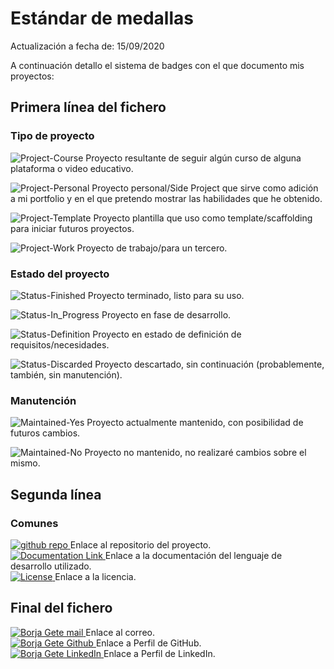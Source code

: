 # Estándar de medallas

Actualización a fecha de: 15/09/2020

A continuación detallo el sistema de badges con el que documento mis proyectos:

## Primera línea del fichero
### Tipo de proyecto

![Project-Course](https://img.shields.io/badge/Project-Course-yellow.svg) 
Proyecto resultante de seguir algún curso de alguna plataforma o video educativo.

![Project-Personal](https://img.shields.io/badge/Project-Personal-blue.svg)
Proyecto personal/Side Project que sirve como adición a mi portfolio y en el que pretendo mostrar las habilidades que he obtenido.

![Project-Template](https://img.shields.io/badge/Project-Template-green.svg)
Proyecto plantilla que uso como template/scaffolding para iniciar futuros proyectos.

![Project-Work](https://img.shields.io/badge/Project-Work-red.svg)
Proyecto de trabajo/para un tercero.

### Estado del proyecto

![Status-Finished](https://img.shields.io/badge/Status-Finished-blue.svg)
Proyecto terminado, listo para su uso.

![Status-In_Progress](https://img.shields.io/badge/Status-In_progress-brightgreen.svg)
Proyecto en fase de desarrollo.

![Status-Definition](https://img.shields.io/badge/Status-Definition-purple.svg)
Proyecto en estado de definición de requisitos/necesidades.

![Status-Discarded](https://img.shields.io/badge/Status-Discarded-lightgrey.svg)
Proyecto descartado, sin continuación (probablemente, también, sin manutención).

### Manutención

![Maintained-Yes](https://img.shields.io/badge/Maintained-Yes-brightgreen.svg)
Proyecto actualmente mantenido, con posibilidad de futuros cambios.

![Maintained-No](https://img.shields.io/badge/Maintained-No-red.svg)
Proyecto no mantenido, no realizaré cambios sobre el mismo.

## Segunda línea
### Comunes

<a href="https://github.com/BorjaG90/media" alt="Github Repository Link">
  <img alt="github repo" src="https://img.shields.io/badge/github-repo-black?logo=github"/>
</a> Enlace al repositorio del proyecto.

<br/>

<a href="https://www.python.org/download/releases/3.0/" alt="Documentation Link">
  <img alt="Documentation Link" src="https://img.shields.io/badge/Made_with-Python-brightgreen"/>
</a> Enlace a la documentación del lenguaje de desarrollo utilizado.

<br/>

<a href="https://github.com/BorjaG90/Media/blob/master/License.md" alt="License">
  <img src="https://img.shields.io/badge/license-MIT-green.svg" title="Go To License" alt="License"/>
</a> Enlace a la licencia.

## Final del fichero

<a href="mailto:borjag90dev@gmail.com" alt="Borja Gete mail">
  <img src="https://img.shields.io/badge/borjag90dev@gmail.com-DDDDDD?style=for-the-badge&logo=gmail" title="Go To mail" alt="Borja Gete mail"/>
</a> Enlace al correo.
</br>

<a href="https://github.com/BorjaG90" alt="Borja Gete Github">
  <img src="https://img.shields.io/badge/BorjaG90-black?style=for-the-badge&logo=github" title="Go To Github Profile" alt="Borja Gete Github"/>
</a> Enlace a Perfil de GitHub.
</br>

<a href="https://linkedin.com/in/borjag90" alt="Borja Gete LinkedIn">
  <img src="https://img.shields.io/badge/BorjaG90-blue?style=for-the-badge&logo=linkedin" title="Go To LinkedIn Profile" alt="Borja Gete LinkedIn"/>
</a> Enlace a Perfil de LinkedIn.
</br>
